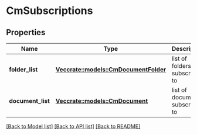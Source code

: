 # CmSubscriptions

## Properties

Name | Type | Description | Notes
------------ | ------------- | ------------- | -------------
**folder_list** | [**Vec<crate::models::CmDocumentFolder>**](CMDocumentFolder.md) | list of folders subscribed to | 
**document_list** | [**Vec<crate::models::CmDocument>**](CMDocument.md) | list of documents subscribed to | 

[[Back to Model list]](../README.md#documentation-for-models) [[Back to API list]](../README.md#documentation-for-api-endpoints) [[Back to README]](../README.md)


